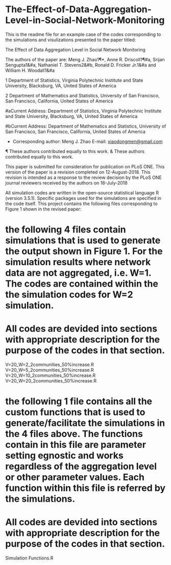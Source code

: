 # The-Effect-of-Data-Aggregation-Level-in-Social-Network-Monitoring

This is the readme file for an example case of the codes corresponding to the simulations and visulizations presented to the paper titled:

The Effect of Data Aggregation Level in Social Network Monitoring

The authors of the paper are: 
Meng J. Zhao1¶*, Anne R. Driscoll1¶#a, Srijan Sengupta1&#a, Nathaniel T. Stevens2&#b, Ronald D. Fricker Jr.1&#a and William H. Woodall1&#a



1 Department of Statistics, Virginia Polytechnic Institute and State University, Blacksburg, VA, United States of America

2 Department of Mathematics and Statistics, University of San Francisco, San Francisco, California, United States of America

#aCurrent Address: Department of Statistics, Virginia Polytechnic Institute and State University, Blacksburg, VA, United States of America

#bCurrent Address: Department of Mathematics and Statistics, University of San Francisco, San Francisco, California, United States of America

* Corresponding author: Meng J. Zhao
E-mail: xiaodongmen@gmail.com


¶ These authors contributed equally to this work.
& These authors contributed equally to this work.


This paper is submitted for consideration for publication on PLoS ONE.
This version of the paper is a revision completed on 12-August-2018. This revision is intended as a response to the review decision by the PLoS ONE journal reviewers received by the authors on 18-July-2018

All simulation codes are written in the open-source statistical language R (version 3.5.1). Specific packages used for the simulations are specified in the code itself. 
This project contains the following files corresponding to Figure 1 shown in the revised paper:

# the following 4 files contain simulations that is used to generate the output shown in Figure 1. For the simulation results where network data are not aggregated, i.e. W=1. The codes are contained within the the simulation codes for W=2 simulation.
# All codes are devided into sections with appropriate description for the purpose of the codes in that section.
V=20_W=2_2communities_50%increase.R
V=20_W=5_2communities_50%increase.R
V=20_W=10_2communities_50%increase.R
V=20_W=20_2communities_50%increase.R

# the following 1 file contains all the custom functions that is used to generate/facilitate the simulations in the 4 files above. The functions contain in this file are parameter setting egnostic and works regardless of the aggregation level or other parameter values. Each function within this file is referred by the simulations.
# All codes are devided into sections with appropriate description for the purpose of the codes in that section.
Simulation Functions.R
